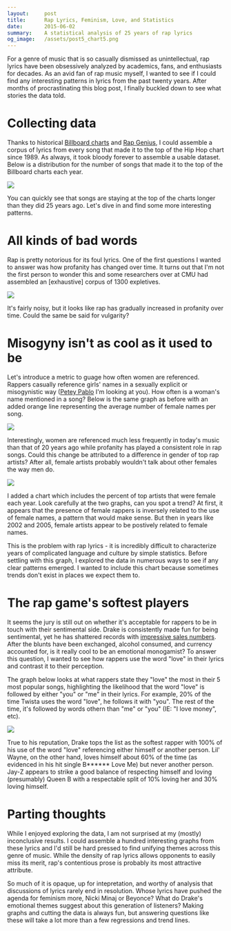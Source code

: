 ```yaml
---
layout:     post
title:      Rap Lyrics, Feminism, Love, and Statistics
date:       2015-06-02
summary:    A statistical analysis of 25 years of rap lyrics
og_image:   /assets/post5_chart5.png
---
```


For a genre of music that is so casually dismissed as unintellectual, rap lyrics have been obsessively analyzed by academics, fans, and enthusiasts for decades. As an avid fan of rap music myself, I wanted to see if I could find any interesting patterns in lyrics from the past twenty years. After months of procrastinating this blog post, I finally buckled down to see what stories the data told.

# Collecting data

Thanks to historical [Billboard charts](http://en.wikipedia.org/wiki/List_of_Billboard_number-one_rap_singles_of_the_1980s_and_1990s#1989) and [Rap Genius](http://rap.genius.com), I could assemble a corpus of lyrics from every song that made it to the top of the Hip Hop chart since 1989. As always, it took bloody forever to assemble a usable dataset. Below is a distribution for the number of songs that made it to the top of the Billboard charts each year.

![](/assets/post5_chart1.png)

You can quickly see that songs are staying at the top of the charts longer than they did 25 years ago. Let's dive in and find some more interesting patterns.

# All kinds of bad words

Rap is pretty notorious for its foul lyrics. One of the first questions I wanted to answer was how profanity has changed over time. It turns out that I'm not the first person to wonder this and some researchers over at CMU had assembled an [exhaustive] corpus of 1300 expletives.

![](/assets/post5_chart2.png)

It's fairly noisy, but it looks like rap has gradually increased in profanity over time. Could the same be said for vulgarity?

# Misogyny isn't as cool as it used to be

Let's introduce a metric to guage how often women are referenced. Rappers casually reference girls' names in a sexually explicit or misogynistic way ([Petey Pablo](http://genius.com/Petey-pablo-freek-a-leek-lyrics) I'm looking at you). How often is a woman's name mentioned in a song? Below is the same graph as before with an added orange line representing the average number of female names per song.

![](/assets/post5_chart3.png)

Interestingly, women are referenced much less frequently in today's music than that of 20 years ago while profanity has played a consistent role in rap songs. Could this change be attributed to a difference in gender of top rap artists? After all, female artists probably wouldn't talk about other females the way men do.

![](/assets/post5_chart4.png)

I added a chart which includes the percent of top artists that were female each year. Look carefully at the two graphs, can you spot a trend? At first, it appears that the presence of female rappers is inversely related to the use of female names, a pattern that would make sense. But then in years like 2002 and 2005, female artists appear to be postively related to female names.

This is the problem with rap lyrics - it is incredibly difficult to characterize years of complicated language and culture by simple statistics. Before settling with this graph, I explored the data in numerous ways to see if any clear patterns emerged. I wanted to include this chart because sometimes trends don't exist in places we expect them to.

# The rap game's softest players

It seems the jury is still out on whether it's acceptable for rappers to be in touch with their sentimental side. Drake is consistently made fun for being sentimental, yet he has shattered records with [impressive sales numbers](http://en.wikipedia.org/wiki/Drake_discography). After the blunts have been exchanged, alcohol consumed, and currency accounted for, is it really cool to be an emotional monogamist? To answer this question, I wanted to see how rappers use the word "love" in their lyrics and contrast it to their perception.

The graph below looks at what rappers state they "love" the most in their 5 most popular songs, highlighting the likelihood that the word "love" is followed by either "you" or "me" in their lyrics. For example, 20% of the time Twista uses the word "love", he follows it with "you". The rest of the time, it's followed by words othern than "me" or "you" (IE: "I love money", etc).

![](/assets/post5_chart5.png)

True to his reputation, Drake tops the list as the softest rapper with 100% of his use of the word "love" referencing either himself or another person. Lil' Wayne, on the other hand, loves himself about 60% of the time (as evidenced in his hit single B****** Love Me) but never another person. Jay-Z appears to strike a good balance of respecting himself and loving (presumably) Queen B with a respectable split of 10% loving her and 30% loving himself.

# Parting thoughts

While I enjoyed exploring the data, I am not surprised at my (mostly) inconclusive results. I could assemble a hundred interesting graphs from these lyrics and I'd still be hard pressed to find unifying themes across this genre of music. While the density of rap lyrics allows opponents to easily miss its merit, rap's contentious prose is probably its most attractive attribute.

So much of it is opaque, up for intepretation, and worthy of analysis that discussions of lyrics rarely end in resolution. Whose lyrics have pushed the agenda for feminism more, Nicki Minaj or Beyonce? What do Drake's emotional themes suggest about this generation of listeners? Making graphs and cutting the data is always fun, but answering questions like these will take a lot more than a few regressions and trend lines.

<br>







